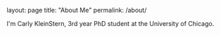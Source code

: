 layout: page
title: "About Me"
permalink: /about/

I'm Carly KleinStern, 3rd year PhD student at the University of Chicago.
